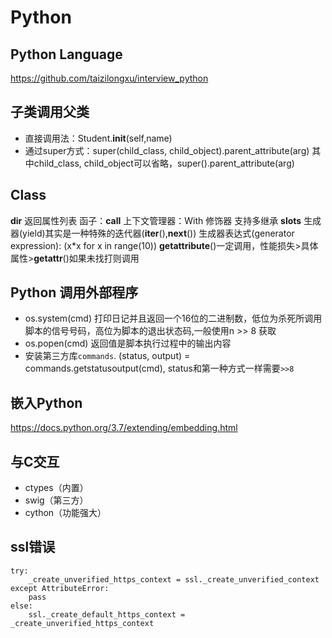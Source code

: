 # Python
## Python Language
https://github.com/taizilongxu/interview_python
## 子类调用父类
- 直接调用法：Student.__init__(self,name)
- 通过super方式：super(child_class, child_object).parent_attribute(arg)
其中child_class, child_object可以省略，super().parent_attribute(arg)

## Class
__dir__ 返回属性列表
函子：__call__
上下文管理器：With
修饰器
支持多继承
__slots__
生成器(yield)其实是一种特殊的迭代器(__iter__(),__next__())
生成器表达式(generator expression): (x*x for x in range(10))
__getattribute__()一定调用，性能损失>具体属性>__getattr__()如果未找打则调用
## Python 调用外部程序
- os.system(cmd)  打印日记并且返回一个16位的二进制数，低位为杀死所调用脚本的信号号码，高位为脚本的退出状态码,一般使用n >> 8 获取
- os.popen(cmd)   返回值是脚本执行过程中的输出内容
- 安装第三方库`commands`. (status, output) = commands.getstatusoutput(cmd), status和第一种方式一样需要`>>8`
## 嵌入Python
https://docs.python.org/3.7/extending/embedding.html
## 与C交互
- ctypes（内置）
- swig（第三方）
- cython（功能强大）
## ssl错误
```
try:
    _create_unverified_https_context = ssl._create_unverified_context
except AttributeError:
    pass
else:
    ssl._create_default_https_context = _create_unverified_https_context
```